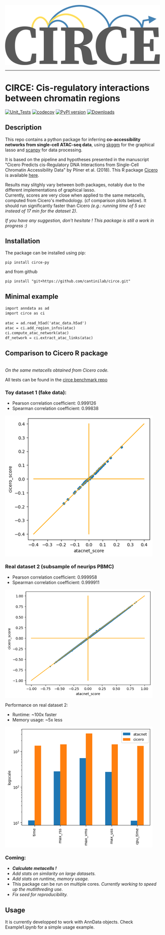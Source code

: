 <p align="center">
  <picture>
    <source media="(prefers-color-scheme: dark)" srcset="https://raw.githubusercontent.com/cantinilab/circe/main/logo_dark_theme.svg" width="600">
    <source media="(prefers-color-scheme: light)" srcset="https://raw.githubusercontent.com/cantinilab/circe/main/logo.svg" width="600">
    <img alt="Circe logo" src="https://raw.githubusercontent.com/cantinilab/circe/main/logo.svg" width="600">
  </picture>
</p>

-----------------
# CIRCE: Cis-regulatory interactions between chromatin regions
[![Unit_Tests](https://github.com/cantinilab/circe/actions/workflows/codecov.yaml/badge.svg)](https://github.com/cantinilab/circe/actions/workflows/codecov.yaml)
[![codecov](https://codecov.io/gh/cantinilab/circe/graph/badge.svg?token=0OIFAP28D7)](https://codecov.io/gh/cantinilab/circe)
[![PyPI version](https://img.shields.io/pypi/v/circe?color=blue)](https://img.shields.io/pypi/v/circe)
[![Downloads](https://static.pepy.tech/badge/atacnet/month)](https://pepy.tech/project/atacnet)


## Description
This repo contains a python package for inferring **co-accessibility networks from single-cell ATAC-seq data**, using [skggm](https://www.github.com/skggm/skggm) for the graphical lasso and [scanpy](https://www.github.com/theislab/scanpy) for data processing.

It is based on the pipeline and hypotheses presented in the manuscript "Cicero Predicts cis-Regulatory DNA Interactions from Single-Cell Chromatin Accessibility Data" by Pliner et al. (2018). This R package [Cicero](https://cole-trapnell-lab.github.io/cicero-release/) is available [here](https://www.github.com/cole-trapnell-lab/cicero-release).

Results may slitghly vary between both packages, notably due to the different implementations of graphical lasso. 
<br> Currently, scores are very close when applied to the same metacells, computed from Cicero's methodology. (cf comparison plots below). It should run significantly faster than Cicero _(e.g.: running time of 5 sec instead of 17 min for the dataset 2)_.

_If you have any suggestion, don't hesitate ! This package is still a work in progress :)_


## Installation
The package can be installed using pip:

```
pip install circe-py
```

 and from github
```
pip install "git+https://github.com/cantinilab/circe.git"
```

## Minimal example
```
import anndata as ad
import circe as ci

atac = ad.read_h5ad('atac_data.h5ad')
atac = ci.add_region_infos(atac)
ci.compute_atac_network(atac)
df_network = ci.extract_atac_links(atac)
```

## Comparison to Cicero R package
<br> *On the same metacells obtained from Cicero code.*

All tests can be found in the [circe benchmark repo](https://github.com/cantinilab/circe_benchmark)

### Toy dataset 1 (fake data): 
- Pearson correlation coefficient: 0.999126
- Spearman correlation coefficient: 0.99838
<img src="https://raw.githubusercontent.com/cantinilab/circe/main/Figures/correlation_toy_dataset1.png" align="center" width="480"/>

### Real dataset 2 (subsample of neurips PBMC)
- Pearson correlation coefficient: 0.999958
- Spearman correlation coefficient: 0.999911
<img src="https://github.com/cantinilab/circe/raw/main/Figures/correlation_real_dataset2.png" align="center" width="480"/>

Performance on real dataset 2:
- Runtime: ~100x faster
- Memory usage: ~5x less
<img src="https://github.com/cantinilab/circe/raw/main/Figures/perf_real_dataset2.png" align="center" width="480"/>

### Coming:

- _**Calculate metacells !**_
- _Add stats on similarity on large datasets._
- _Add stats on runtime, memory usage._
- This package can be run on multiple cores. _Currently working to speed up the mutlithreding use._
- _Fix seed for reproducibility._

## Usage
It is currently developped to work with AnnData objects. Check Example1.ipynb for a simple usage example.

